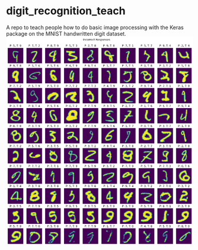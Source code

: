 # digit_recognition_teach
A repo to teach people how to do basic image processing with the Keras package on the MNIST handwritten digit dataset. 
![imgofdigits](https://github.com/EngiTom/digit_recognition_teach/blob/main/wrongans.png?raw=true)

